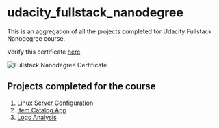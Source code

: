# udacity_fullstack_nanodegree
This is an aggregation of all the projects completed for Udacity Fullstack Nanodegree course.

Verify this certificate [here](https://confirm.udacity.com/7ANRQ6V3)

![Fullstack Nanodegree Certificate](https://github.com/grathore07/udacity_fullstack_nanodegree/blob/master/certificate/udacity_fullstack_nanodegree_certificate.png)

## Projects completed for the course
1. [Linux Server Configuration](https://github.com/grathore07/linux_server_configuration)
2. [Item Catalog App](https://github.com/grathore07/item_catalog_app)
3. [Logs Analysis](https://github.com/grathore07/logs_analysis)
